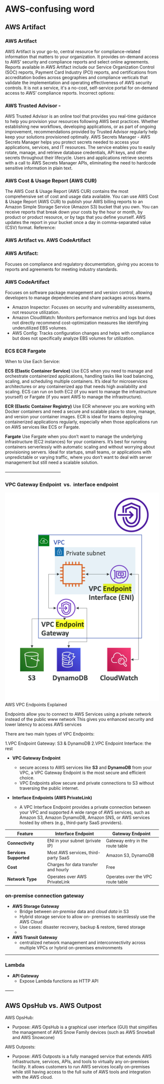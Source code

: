 # AWS-confusing word

## AWS Artifact
### AWS Artifact
AWS Artifact is your go-to, central resource for compliance-related information that matters to your organization. It provides on-demand access to AWS’ security and compliance reports and select online agreements. Reports available in AWS Artifact include our Service Organization Control (SOC) reports, Payment Card Industry (PCI) reports, and certifications from accreditation bodies across geographies and compliance verticals that validate the implementation and operating effectiveness of AWS security controls. It is not a service, it's a no-cost, self-service portal for on-demand access to AWS’ compliance reports.
Incorrect options:
### AWS Trusted Advisor -
 AWS Trusted Advisor is an online tool that provides you real-time guidance to help you provision your resources following AWS best practices. Whether establishing new workflows, developing applications, or as part of ongoing improvement, recommendations provided by Trusted Advisor regularly help keep your solutions provisioned optimally.
AWS Secrets Manager - AWS Secrets Manager helps you protect secrets needed to access your applications, services, and IT resources. The service enables you to easily rotate, manage, and retrieve database credentials, API keys, and other secrets throughout their lifecycle. Users and applications retrieve secrets with a call to AWS Secrets Manager APIs, eliminating the need to hardcode sensitive information in plain text.

### AWS Cost & Usage Report (AWS CUR) 
 The AWS Cost & Usage Report (AWS CUR) contains the most comprehensive set of cost and usage data available. You can use AWS Cost & Usage Report (AWS CUR) to publish your AWS billing reports to an Amazon Simple Storage Service (Amazon S3) bucket that you own. You can receive reports that break down your costs by the hour or month, by product or product resource, or by tags that you define yourself. AWS updates the report in your bucket once a day in comma-separated value (CSV) format.
Reference:

### AWS Artifact vs. AWS CodeArtifact

### AWS Artifact: 
Focuses on compliance and regulatory documentation, giving you access to reports and agreements for meeting industry standards.
### AWS CodeArtifact 
Focuses on software package management and version control, allowing developers to manage dependencies and share packages across teams.


* Amazon Inspector: Focuses on security and vulnerability assessments, not resource utilization.
* Amazon CloudWatch: Monitors performance metrics and logs but does not directly recommend cost-optimization measures like identifying underutilized EBS volumes.
* AWS Config: Tracks configuration changes and helps with compliance but does not specifically analyze EBS volumes for utilization.

### ECS  ECR Fargate

When to Use Each Service:

**ECS (Elastic Container Service)**
Use ECS when you need to manage and orchestrate containerized applications, handling tasks like load balancing, scaling, and scheduling multiple containers.
It’s ideal for microservices architectures or any containerized app that needs high availability and scaling.
ECS can run on both EC2 (if you want to manage the infrastructure yourself) or Fargate (if you want AWS to manage the infrastructure).

**ECR (Elastic Container Registry)**
Use ECR whenever you are working with Docker containers and need a secure and scalable place to store, manage, and version your container images.
ECR is ideal for teams deploying containerized applications regularly, especially when those applications run on AWS services like ECS or Fargate.

**Fargate**
Use Fargate when you don’t want to manage the underlying infrastructure (EC2 instances) for your containers. It’s best for running containers serverlessly with automatic scaling and without worrying about provisioning servers.
Ideal for startups, small teams, or applications with unpredictable or varying traffic, where you don’t want to deal with server management but still need a scalable solution.

—————————————
### VPC Gateway Endpoint  vs.  interface endpoint

![endpoints](https://github.com/miya-w/CheatSheet--AWS-CertifiedCloudPractitioner/blob/main/Confusing-words/images/aws-vpc-endpoints.png)
AWS VPC Endpoints Explained

 Endpoints allow you to connect to AWS Services using a private network instead of the public www network
 This gives you enhanced security and lower latency to access AWS services

There are two main types of VPC Endpoints:

1.VPC Endpoint Gateway: S3 & DynamoDB 
2.VPC Endpoint Interface: the rest 


- **VPC Gateway Endpoint**
    - secure access to AWS services like **S3** and **DynamoDB** from your VPC, a VPC Gateway Endpoint is the most secure and efficient choice.
    - VPC Endpoints allow secure and private connections to S3 without traversing the public internet.

- **Interface Endpoints (AWS PrivateLink)**
    - A VPC Interface Endpoint provides a private connection between your VPC and supported A wide range of AWS services, such as Amazon S3, Amazon DynamoDB, Amazon SNS, or AWS services hosted by others (e.g., third-party SaaS providers).

| **Feature**            | **Interface Endpoint**                   | **Gateway Endpoint**                |
|------------------------|-----------------------------------------|-------------------------------------|
| **Connectivity**       | ENI in your subnet (private IP)          | Gateway entry in the route table    |
| **Services Supported** | Most AWS services, third-party SaaS      | Amazon S3, DynamoDB                 |
| **Cost**               | Charges for data transfer and hourly     | Free                                |
| **Network Type**       | Operates over AWS PrivateLink            | Operates over the VPC route table   |

### on-premise connection gateway

- **AWS Storage Gateway**
	- Bridge between *on-premise* data and *cloud data* in S3 
	- Hybrid storage service to allow on- premises to seamlessly use the AWS Cloud 
	- Use cases: disaster recovery, backup & restore, tiered storage 
    - 
- **AWS Transit Gateway**
    - centralized network management and interconnectivity across multiple VPCs or hybrid on-premises environments
---
### Lambda

- **API Gateway**
    - Expose Lambda functions as HTTP API


——

## AWS OpsHub  vs. AWS Outpost


AWS OpsHub:
* Purpose: AWS OpsHub is a graphical user interface (GUI) that simplifies the management of AWS Snow Family devices (such as AWS Snowball and AWS Snowcone)


AWS Outposts:
* Purpose: AWS Outposts is a fully managed service that extends AWS infrastructure, services, APIs, and tools to virtually any on-premises facility. It allows customers to run AWS services locally on-premises while still having access to the full suite of AWS tools and integration with the AWS cloud.

